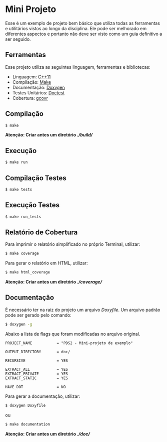 # Mini Projeto

Esse é um exemplo de projeto bem básico que utiliza todas as ferramentas e utilitários vistos ao longo da disciplina. Ele pode ser melhorado em diferentes aspectos e portanto não deve ser visto como um guia definitivo a ser seguido.

## **Ferramentas**

Esse projeto utiliza as seguintes linguagem, ferramentas e bibliotecas:

* Linguagem: [C++11](https://cplusplus.com/doc/)
* Compilação: [Make](https://www.gnu.org/software/make/)
* Documentação: [Doxygen](https://doxygen.nl/)
* Testes Unitários: [Doctest](https://github.com/doctest/doctest)
* Cobertura: [gcovr](https://gcovr.com/)

## **Compilação**

```bash
$ make
```

**Atenção: Criar antes um diretório _./build/_**

## **Execução**

```bash
$ make run
```

## **Compilação Testes**

```bash
$ make tests
```

## **Execução Testes**

```bash
$ make run_tests
```

## **Relatório de Cobertura**

Para imprimir o relatório simplificado no próprio Terminal, utilizar:
```bash
$ make coverage
```

Para gerar o relatório em HTML, utilizar:
```bash
$ make html_coverage
```

**Atenção: Criar antes um diretório _./coverage/_**

## **Documentação**

É necessário ter na raiz do projeto um arquivo _Doxyfile_. Um arquivo padrão pode ser gerado pelo comando:
```bash
$ doxygen -g
```

Abaixo a lista de flags que foram modificadas no arquivo original.

```
PROJECT_NAME           = "PDS2 - Mini-projeto de exemplo"

OUTPUT_DIRECTORY       = doc/

RECURSIVE              = YES

EXTRACT_ALL            = YES
EXTRACT_PRIVATE        = YES
EXTRACT_STATIC         = YES

HAVE_DOT               = NO
```

Para gerar a documentação, utilizar:

```bash
$ doxygen Doxyfile
```
ou
```bash
$ make documentation
```

**Atenção: Criar antes um diretório _./doc/_**
